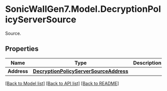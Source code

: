 # SonicWallGen7.Model.DecryptionPolicyServerSource
Source.

## Properties

Name | Type | Description | Notes
------------ | ------------- | ------------- | -------------
**Address** | [**DecryptionPolicyServerSourceAddress**](DecryptionPolicyServerSourceAddress.md) |  | [optional] 

[[Back to Model list]](../README.md#documentation-for-models) [[Back to API list]](../README.md#documentation-for-api-endpoints) [[Back to README]](../README.md)

